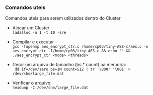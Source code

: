 ### Comandos uteis

Comandos uteis para serem utilizados dentro do Cluster

- Alocar um Cluster <br>
```ladalloc -n 1 -t 10 -s/e```

- Compilar e executar <br>
``` gcc -fopenmp aes_encrypt_ctr.c /home/cp03/tiny-AES-c/aes.c -o aes_encrypt_ctr -I/home/cp03/tiny-AES-c && echo '' && ./aes_encrypt_ctr <mode> <threads> ```

- Gerar um arquivo de tamanho (bs * count) na memoria: <br>
```  dd if=/dev/zero bs=1M count=512 | tr '\000' '\001' > /dev/shm/large_file.dat ```

- Verificar o arquivo: <br>
``` hexdump -C /dev/shm/large_file.dat ```

